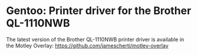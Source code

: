 # Gentoo: Printer driver for the Brother QL-1110NWB

The latest version of the Brother QL-1110NWB printer driver is available in the Motley Overlay: https://github.com/jamescherti/motley-overlay
